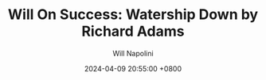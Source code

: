 ---
title: "Will On Success: Watership Down by Richard Adams"
author: Will Napolini
date: 2024-04-09 20:55:00 +0800
categories: [Mindset, Book-summaries]
tags:
  [
    watership-down,
    richard-adams,
    rabbit-story,
    animal-fiction,
    epic-journey,
    survival-tales,
    courage,
    friendship,
    rabbit-culture,
    nature-and-wildlife,
    heroism,
    mythology-and-legends,
    spirituality-in-literature,
    rite-of-passage,
    dystopian-fiction,
    adventure,
    social-issues,
    animal-rights
  ]
image: https://pbs.twimg.com/media/GO2JPAfW8AAJ3Lq?format=jpg&name=large
alt: "Will On Success: Watership Down by Richard Adams"
fallback:
  - 
  # Replace with the URL of your backup image
  -
  # Replace with the URL of your backup image
---